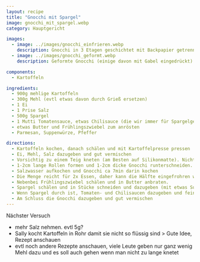 ```yaml
---
layout: recipe
title: "Gnocchi mit Spargel"
image: gnocchi_mit_spargel.webp
category: Hauptgericht

images:
  - image: ../images/gnocchi_einfrieren.webp
    description: Gnocchi in 3 Etagen geschichtet mit Backpapier getrennt zum Einfrieren (TODO beschreiben ob es erfolgreich war!)
  - image: ../images/gnocchi_geformt.webp
    description: Geformte Gnocchi (einige davon mit Gabel eingedrückt). Man muss aufpassen dass sie nicht zusammenpicken, daher sind sie auf einem Backpapier verteilt

components:
  - Kartoffeln

ingredients:
  - 900g mehlige Kartoffeln
  - 300g Mehl (evtl etwas davon durch Grieß ersetzen)
  - 1 Ei
  - 1 Prise Salz
  - 500g Spargel
  - 1 Mutti Tomatensauce, etwas Chilisauce (die wir immer für Spargelgerichte nehmen)
  - etwas Butter und Frühlingszwiebel zum anrösten
  - Parmesan, Suppenwürze, Pfeffer

directions:
  - Kartoffeln kochen, danach schälen und mit Kartoffelpresse pressen
  - Ei, Mehl, Salz dazugeben und gut vermischen
  - Vorsichtig zu einem Teig kneten (am Besten auf Silikonmatte). Nicht zu lang kneten sonst wird der Teig zu patzig
  - 1-2cm lange Rollen formen und 1-2cm dicke Gnocchi runterschneiden. Danach evtl mit Gabel eindrücken für typische Gnocchi Form
  - Salzwasser aufkochen und Gnocchi ca 7min darin kochen
  - Die Menge reicht für 2x Essen, daher kann die Hälfte eingefrohren werden
  - Nebenbei Frühlingszwiebel schälen und in Butter anbraten.
  - Spargel schälen und in Stücke schneiden und dazugeben (mit etwas Suppenwürze und Pfeffer würzen)
  - Wenn Spargel durch ist, Tomaten- und Chilisaucen dazugeben und fein geriebenen Parmesan dazugeben
  - Am Schluss die Gnocchi dazugeben und gut vermischen
---
```


Nächster Versuch

- mehr Salz nehmen. evtl 5g?
- Sally kocht Kartoffeln in Rohr damit sie nicht so flüssig sind > Gute Idee, Rezept anschauen
- evtl noch andere Rezepte anschauen, viele Leute geben nur ganz wenig Mehl dazu und es soll auch gehen wenn man nicht zu lange knetet
